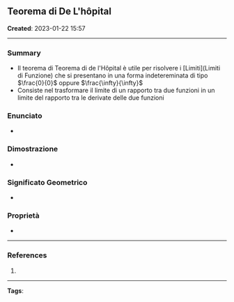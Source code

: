 ## Teorema di De L'hôpital

**Created**: 2023-01-22 15:57

---

### Summary

- Il teorema di Teorema di de l'Hôpital è utile per risolvere i [Limiti](Limiti di Funzione) che si presentano in una forma indetereminata di tipo $\frac{0}{0}$ oppure $\frac{\infty}{\infty}$ 
- Consiste nel trasformare il limite di un rapporto tra due funzioni in un limite del rapporto tra le derivate delle due funzioni

### Enunciato

- 

### Dimostrazione

- 

### Significato Geometrico

- 

### Proprietà

- 

---

### References

1. 

---
**Tags**: